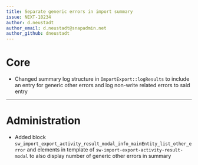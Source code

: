 ```yaml
---
title: Separate generic errors in import summary
issue: NEXT-18234
author: d.neustadt
author_email: d.neustadt@snapadmin.net 
author_github: dneustadt
---
```

# Core
* Changed summary log structure in `ImportExport::logResults` to include an entry for generic other errors and log non-write related errors to said entry
___
# Administration
* Added block `sw_import_export_activity_result_modal_info_mainEntity_list_other_error` and elements in template of `sw-import-export-activity-result-modal` to also display number of generic other errors in summary
